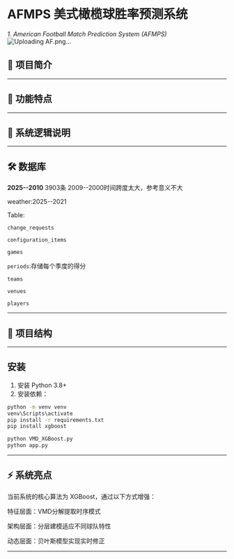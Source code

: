 # AFMPS 美式橄榄球胜率预测系统
_1.	American Football Match Prediction System (AFMPS)_
![Uploading AF.png…]()

## 📝 项目简介

---
## 🚀 功能特点

---
## 📌 系统逻辑说明

---
## 🛠️ 数据库

**2025--2010** 3903条  2009--2000时间跨度太大，参考意义不大

weather:2025--2021

Table:

`change_requests`

`configuration_items`

`games`

`periods`:存储每个季度的得分

`teams`

`venues`

`players`

---
## 📁 项目结构

---

## 安装

1. 安装 Python 3.8+
2. 安装依赖：

```bash
python -m venv venv
venv\Scripts\activate
pip install -r requirements.txt
pip install xgboost
```
```cmd
python VMD_XGBoost.py
python app.py
```

---
## ⚡ 系统亮点
当前系统的核心算法为 XGBoost，通过以下方式增强：

特征层面：VMD分解提取时序模式

架构层面：分层建模适应不同球队特性

动态层面：贝叶斯模型实现实时修正

---
